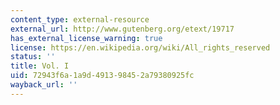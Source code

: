 ```yaml
---
content_type: external-resource
external_url: http://www.gutenberg.org/etext/19717
has_external_license_warning: true
license: https://en.wikipedia.org/wiki/All_rights_reserved
status: ''
title: Vol. I
uid: 72943f6a-1a9d-4913-9845-2a79380925fc
wayback_url: ''
---
```

